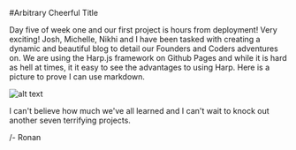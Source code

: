 #Arbitrary Cheerful Title

Day five of week one and our first project is hours from deployment! Very exciting! Josh, Michelle, Nikhi and I have been tasked with creating a dynamic and beautiful blog to detail our Founders and Coders adventures on. We are using the Harp.js framework on Github Pages and while it is hard as hell at times, it it easy to see the advantages to using Harp. Here is a picture to prove I can use markdown.

![alt text](http://static.guim.co.uk/sys-images/Guardian/Pix/pictures/2014/4/11/1397210130748/Spring-Lamb.-Image-shot-2-011.jpg "Look, a sheep!")

I can't believe how much we've all learned and I can't wait to knock out another seven terrifying projects.

/- Ronan
